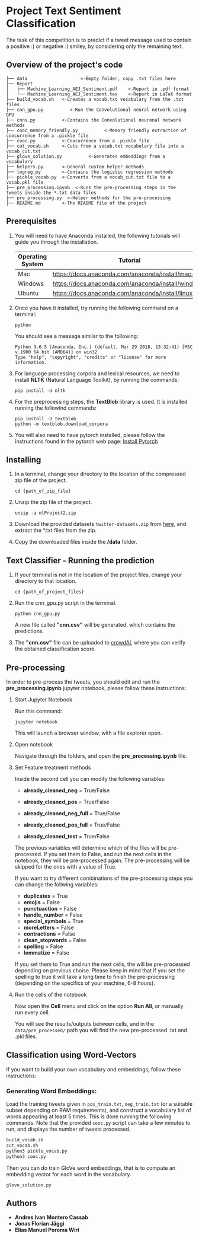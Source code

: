 # Project Text Sentiment Classification

The task of this competition is to predict if a tweet message used to contain a positive :) or negative :( smiley, by considering only the remaining text.

## Overview of the project's code

```
├── data                    <-Empty folder, copy .txt files here
├── Report
│   ├── Machine_Learning_AEJ_Sentiment.pdf    <-Report in .pdf format
│   └── Machine_Learning_AEJ_Sentiment.tex    <-Report in LaTeX format
├── build_vocab.sh   <-Creates a vocab.txt vocabulary from the .txt files
├── cnn_gpu.py          <-Run the Convolutional neural network using GPU
├── cnns.py          <-Contains the Convolutional neuronal network methods
├── cooc_memory_friendly.py          <-Memory friendly extraction of coocurrence from a .pickle file
├── cooc.py          <-Coocurrence from a .pickle file
├── cut_vocab.sh     <-Cuts from a vocab.txt vocabulary file into a vocab_cut.txt
├── glove_solution.py          <-Generates embeddings from a vocabulary
├── helpers.py       <-General custom helper methods
├── logreg.py        <-Contains the logistic regression methods
├── pickle_vocab.py  <-Converts from a vocab_cut.txt file to a vocab.pkl file
├── pre_processing.ipynb  <-Runs the pre-processing steps in the tweets inside the *.txt data files
├── pre_processing.py  <-Helper methods for the pre-processing
├── README.md        <-The README file of the project
```

## Prerequisites

1. You will need to have Anaconda installed, the following tutorials will guide you through the installation.

    | Operating System | Tutorial                                            |
    | ---------------- | --------------------------------------------------- |
    | Mac              | https://docs.anaconda.com/anaconda/install/mac-os/  |
    | Windows          | https://docs.anaconda.com/anaconda/install/windows/ |
    | Ubuntu           | https://docs.anaconda.com/anaconda/install/linux/   |

2. Once you have it installed, try running the following command on a terminal:

    ```
    python
    ```

    You should see a message similar to the following:

    ```
    Python 3.6.5 |Anaconda, Inc.| (default, Mar 29 2018, 13:32:41) [MSC v.1900 64 bit (AMD64)] on win32
    Type "help", "copyright", "credits" or "license" for more information.
    ```

3. For language processing corpora and lexical resources, we need to install **NLTK** (Natural Language Toolkit), by running the commands:

    ```
    pip install -U nltk
    ```

4. For the preprocessing steps, the **TextBlob** library is used. It is installed running the followind commands:

    ```
    pip install -U textblob
    python -m textblob.download_corpora
    ```

5. You will also need to have pytorch installed, please follow the instructions found in the pytorch web page: [Install Pytorch](https://pytorch.org/get-started/locally)

## Installing

1. In a terminal, change your directory to the location of the compressed zip file of the project.

    ```
    cd {path_of_zip_file}
    ```

2. Unzip the zip file of the project.

    ```
    unzip -a mlProject2.zip
    ```

3. Download the provided datasets `twitter-datasets.zip` from [here](https://www.crowdai.org/challenges/epfl-ml-text-classification/dataset_files), and extract the \*.txt files from the zip.

4. Copy the downloaded files inside the **/data** folder.

## Text Classifier - Running the prediction

1. If your terminal is not in the location of the project files, change your directory to that location.

    ```
    cd {path_of_project_files}
    ```

2. Run the cnn_gpu.py script in the terminal.
    ```
    python cnn_gpu.py
    ```
    A new file called **"cnn.csv"** will be generated, which contains the predictions.

3) The **"cnn.csv"** file can be uploaded to [crowdAI](https://www.crowdai.org/challenges/epfl-ml-text-classification/submissions), where you can verify the obtained classification score.

## Pre-processing

In order to pre-process the tweets, you should edit and run the **pre_processing.ipynb** jupyter notebook, please follow these instructions:

1. Start Jupyter Notebook

    Run this command:

    ```
    jupyter notebook
    ```

    This will launch a browser window, with a file explorer open.

2. Open notebook

    Navigate through the folders, and open the **pre_processing.ipynb** file.

3. Set Feature treatment methods

    Inside the second cell you can modify the following variables:

    - **already_cleaned_neg** = True/False

    - **already_cleaned_pos** = True/False

    - **already_cleaned_neg_full** = True/False

    - **already_cleaned_pos_full** = True/False

    - **already_cleaned_test** = True/False

    The previous variables will determine which of the files will be pre-processed. If you set them to False, and run the next cells in the notebook, they will be pre-processed again. The pre-processing will be skipped for the ones with a value of True.
    
    If you want to try different combinations of the pre-processing steps you can change the follwing variables:
    - **duplicates** = True
    - **emojis** = False
    - **punctuaction** = False
    - **handle_number** = False
    - **special_symbols** = True
    - **moreLetters** = False
    - **contractions** = False
    - **clean_stopwords** = False
    - **spelling** = False
    - **lemmatize** = False

    If you set them to True and run the next cells, the will be pre-processed depending on previous choise. Please keep in mind that if you set the spelling to true it will take a long time to finish the pre-processing (depending on the specifics of your machine, 6-8 hours).

4. Run the cells of the notebook

    Now open the **Cell** menu and click on the option **Run All**, or manually run every cell.

    You will see the results/outputs between cells, and in the `data/pre_processed/` path you will find the new pre-processed .txt and .pkl files.

## Classification using Word-Vectors

If you want to build your own vocabulary and embeddings, follow these instructions:

### Generating Word Embeddings:

Load the training tweets given in `pos_train.txt`, `neg_train.txt` (or a suitable subset depending on RAM requirements), and construct a vocabulary list of words appearing at least 5 times. This is done running the following commands. Note that the provided `cooc.py` script can take a few minutes to run, and displays the number of tweets processed.

```bash
build_vocab.sh
cut_vocab.sh
python3 pickle_vocab.py
python3 cooc.py
```

Then you can do train GloVe word embeddings, that is to compute an embedding vector for each word in the vocabulary.

`glove_solution.py`

## Authors

-   **Andres Ivan Montero Cassab**
-   **Jonas Florian Jäggi**
-   **Elias Manuel Poroma Wiri**
